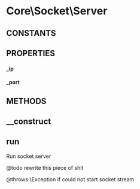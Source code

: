 # Core\Socket\Server
## CONSTANTS

## PROPERTIES

#### _ip
#### _port
## METHODS

## __construct
## run



	 
 Run socket server
	 
 @todo rewrite this piece of shit
	 
 @throws \Exception if could not start socket stream
	 
